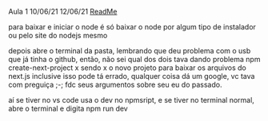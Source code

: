 Aula 1                                             10/06/21
                                                   12/06/21
[ReadMe](../../../ReadMe.md)

para baixar e iniciar o node é só baixar o node por
algum tipo de instalador ou pelo site do nodejs mesmo

depois abre o terminal da pasta, lembrando que deu problema
com o usb que já tinha o github, então, não sei qual dos 
dois tava dando problema  npm create-next-project x 
sendo x o novo projeto para baixar os arquivos do next.js
inclusive isso pode tá errado, qualquer coisa dá um 
google, vc tava com preguiça ;-; fdc seus argumentos sobre 
seu eu do passado.

aí se tiver no vs code usa o dev no npmsript, e se tiver
no terminal normal, abre o terminal e digita 
npm run dev 



